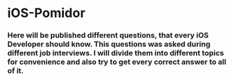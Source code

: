 # iOS-Pomidor
### Here will be published different questions, that every iOS Developer should know. This questions was asked during different job interviews. I will divide them into different topics for convenience and also try to get every correct answer to all of it.


